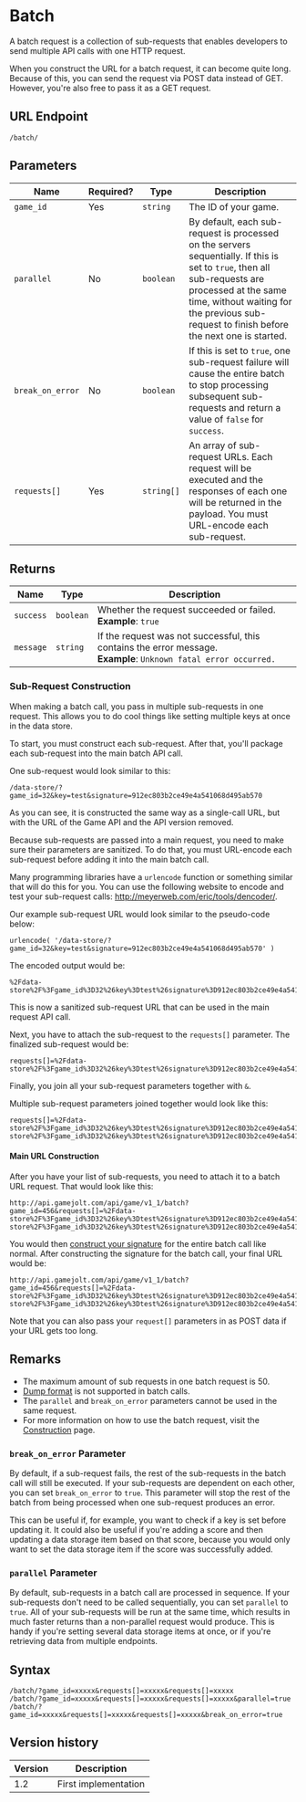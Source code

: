 # Batch

A batch request is a collection of sub-requests that enables developers to send multiple API calls with one HTTP request.

When you construct the URL for a batch request, it can become quite long. Because of this, you can send the request via POST data instead of GET. However, you're also free to pass it as a GET request.

## URL Endpoint

```
/batch/
```

## Parameters

Name | Required? | Type | Description
--- | --- | --- | ---
`game_id` | Yes | `string` | The ID of your game.
`parallel` | No | `boolean` | By default, each sub-request is processed on the servers sequentially. If this is set to `true`, then all sub-requests are processed at the same time, without waiting for the previous sub-request to finish before the next one is started.
`break_on_error` | No | `boolean` | If this is set to `true`, one sub-request failure will cause the entire batch to stop processing subsequent sub-requests and return a value of `false` for `success`.
`requests[]` | Yes | `string[]` | An array of sub-request URLs. Each request will be executed and the responses of each one will be returned in the payload. You must URL-encode each sub-request.

## Returns

Name | Type | Description
--- | --- | ---
`success` | `boolean` | Whether the request succeeded or failed. <br> **Example**: `true`
`message` | `string` | If the request was not successful, this contains the error message. <br> **Example**: `Unknown fatal error occurred.`

### Sub-Request Construction

When making a batch call, you pass in multiple sub-requests in one request. This allows you to do cool things like setting multiple keys at once in the data store.

To start, you must construct each sub-request. After that, you'll package each sub-request into the main batch API call.

One sub-request would look similar to this:
```
/data-store/?game_id=32&key=test&signature=912ec803b2ce49e4a541068d495ab570
```

As you can see, it is constructed the same way as a single-call URL, but with the URL of the Game API and the API version removed.

Because sub-requests are passed into a main request, you need to make sure their parameters are sanitized. To do that, you must URL-encode each sub-request before adding it into the main batch call.

Many programming libraries have a `urlencode` function or something similar that will do this for you. You can use the following website to encode and test your sub-request calls: http://meyerweb.com/eric/tools/dencoder/.

Our example sub-request URL would look similar to the pseudo-code below:

```
urlencode( '/data-store/?game_id=32&key=test&signature=912ec803b2ce49e4a541068d495ab570' )
```

The encoded output would be:

```
%2Fdata-store%2F%3Fgame_id%3D32%26key%3Dtest%26signature%3D912ec803b2ce49e4a541068d495ab570%0A
```

This is now a sanitized sub-request URL that can be used in the main request API call.

Next, you have to attach the sub-request to the `requests[]` parameter. The finalized sub-request would be:

```
requests[]=%2Fdata-store%2F%3Fgame_id%3D32%26key%3Dtest%26signature%3D912ec803b2ce49e4a541068d495ab570%0A
```

Finally, you join all your sub-request parameters together with `&`.

Multiple sub-request parameters joined together would look like this:

```
requests[]=%2Fdata-store%2F%3Fgame_id%3D32%26key%3Dtest%26signature%3D912ec803b2ce49e4a541068d495ab570&requests[]=%2Fdata-store%2F%3Fgame_id%3D32%26key%3Dtest%26signature%3D912ec803b2ce49e4a541068d495ab570
```


#### Main URL Construction

After you have your list of sub-requests, you need to attach it to a batch URL request. That would look like this:

```
http://api.gamejolt.com/api/game/v1_1/batch?game_id=456&requests[]=%2Fdata-store%2F%3Fgame_id%3D32%26key%3Dtest%26signature%3D912ec803b2ce49e4a541068d495ab570&requests[]=%2Fdata-store%2F%3Fgame_id%3D32%26key%3Dtest%26signature%3D912ec803b2ce49e4a541068d495ab570
```

You would then [construct your signature](/construction.md) for the entire batch call like normal. After constructing the signature for the batch call, your final URL would be:

```
http://api.gamejolt.com/api/game/v1_1/batch?game_id=456&requests[]=%2Fdata-store%2F%3Fgame_id%3D32%26key%3Dtest%26signature%3D912ec803b2ce49e4a541068d495ab570&requests[]=%2Fdata-store%2F%3Fgame_id%3D32%26key%3Dtest%26signature%3D912ec803b2ce49e4a541068d495ab570&signature=912ec803b2ce49e4a541068d495ab570
```

Note that you can also pass your `request[]` parameters in as POST data if your URL gets too long.

## Remarks

- The maximum amount of sub requests in one batch request is 50.
- [Dump format](/formats/dump.md) is not supported in batch calls.
- The `parallel` and `break_on_error` parameters cannot be used in the same request.
- For more information on how to use the batch request, visit the [Construction](/construction.md) page.


### `break_on_error` Parameter

By default, if a sub-request fails, the rest of the sub-requests in the batch call will still be executed. If your sub-requests are dependent on each other, you can set `break_on_error` to `true`. This parameter will stop the rest of the batch from being processed when one sub-request produces an error.

This can be useful if, for example, you want to check if a key is set before updating it. It could also be useful if you're adding a score and then updating a data storage item based on that score, because you would only want to set the data storage item if the score was successfully added.

### `parallel` Parameter

By default, sub-requests in a batch call are processed in sequence. If your sub-requests don't need to be called sequentially, you can set `parallel` to `true`. All of your sub-requests will be run at the same time, which results in much faster returns than a non-parallel request would produce. This is handy if you're setting several data storage items at once, or if you're retrieving data from multiple endpoints.

## Syntax

```
/batch/?game_id=xxxxx&requests[]=xxxxx&requests[]=xxxxx
/batch/?game_id=xxxxx&requests[]=xxxxx&requests[]=xxxxx&parallel=true
/batch/?game_id=xxxxx&requests[]=xxxxx&requests[]=xxxxx&break_on_error=true
```

## Version history

Version | Description
--- | ---
1.2 | First implementation
